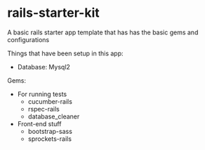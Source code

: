 # rails-starter-kit
A basic rails starter app template that has has the basic gems and configurations

Things that have been setup in this app:

- Database: Mysql2

Gems:
- For running tests
  - cucumber-rails
  - rspec-rails
  - database_cleaner
- Front-end stuff
  - bootstrap-sass
  - sprockets-rails
